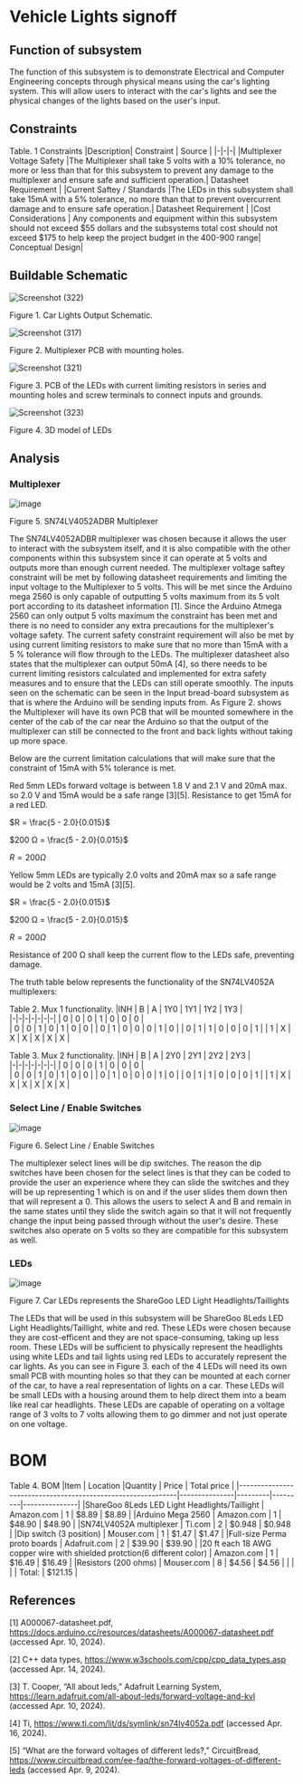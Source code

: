 # Vehicle Lights signoff
## Function of subsystem 
The function of this subsystem is to demonstrate Electrical and Computer Engineering concepts through physical means using the car's lighting system. This will allow users to interact with the car's lights and see the physical changes of the lights based on the user's input.  

## Constraints
Table. 1 Constraints
|Description| Constraint | Source |
|-|-|-|
|Multiplexer Voltage Safety  |The Multiplexer shall take 5 volts with a 10% tolerance, no more or less than that for this subsystem to prevent any damage to the multiplexer and ensure safe and sufficient operation.| Datasheet Requirement |
|Current Saftey / Standards |The LEDs in this subsystem shall take 15mA with a 5% tolerance, no more than that to prevent overcurrent damage and to ensure safe operation.| Datasheet Requirement  |
|Cost Considerations | Any components and equipment within this subsystem should not exceed $55 dollars and the subsystems total cost should not exceed $175 to help keep the project budget in the 400-900 range| Conceptual Design| 





      
## Buildable Schematic
![Screenshot (322)](https://github.com/abdoulm366/TTU-Capstone--Electrical-Class-Kit/assets/157627496/0826285e-c91f-42e8-a395-ecd25681fa3b)


Figure 1. Car Lights Output Schematic. 

![Screenshot (317)](https://github.com/abdoulm366/TTU-Capstone--Electrical-Class-Kit/assets/157627496/c1c1b6a9-e22a-4866-91fc-0fe491469af4)

Figure 2. Multiplexer PCB with mounting holes. 


![Screenshot (321)](https://github.com/abdoulm366/TTU-Capstone--Electrical-Class-Kit/assets/157627496/218034d1-7a84-45b0-af0e-7b1d60637be3)


Figure 3. PCB of the LEDs with current limiting resistors in series and mounting holes and screw terminals to connect inputs and grounds.

![Screenshot (323)](https://github.com/abdoulm366/TTU-Capstone--Electrical-Class-Kit/assets/157627496/7931095b-5143-4461-ba32-e78081eece55)

Figure 4. 3D model of LEDs


## Analysis 

### Multiplexer
![image](https://github.com/abdoulm366/TTU-Capstone--Electrical-Class-Kit/assets/157627496/89394064-4bc7-4da3-8cb0-3c5bbf387919)

Figure 5. SN74LV4052ADBR Multiplexer

The SN74LV4052ADBR multiplexer was chosen because it allows the user to interact with the subsystem itself, and it is also compatible with the other components within this subsystem since it can operate at 5 volts and outputs more than enough current needed. The multiplexer voltage saftey constraint will be met by following datasheet requirements and limiting the input voltage to the Multiplexer to 5 volts. This will be met since the Arduino mega 2560 is only capable of outputting 5 volts maximum from its 5 volt port according to its datasheet information [1]. Since the Arduino Atmega 2560 can only output 5 volts maximum the constraint has been met and there is no need to consider any extra precautions for the multiplexer's voltage safety. 
The current safety constraint requirement will also be met by using current limiting resistors to make sure that no more than 15mA with a 5 % tolerance will flow through to the LEDs. The multiplexer datasheet also states that the multiplexer can output 50mA [4], so there needs to be current limiting resistors calculated and implemented for extra safety measures and to ensure that the LEDs can still operate smoothly. The inputs seen on the schematic can be seen in the Input bread-board subsystem as that is where the Arduino will be sending inputs from. 
 As Figure 2. shows the Multiplexer will have its own PCB that will be mounted somewhere in the center of the cab of the car near the Arduino so that the output of the multiplexer can still be connected to the front and back lights without taking up more space.  

Below are the current limitation calculations that will make sure that the constraint of 15mA with 5% tolerance is met. 

Red 5mm LEDs forward voltage is between 1.8 V and 2.1 V and 20mA max. so 2.0 V and 15mA would be a safe range [3][5].
Resistance to get 15mA for a red LED.

$R  = \frac{5 - 2.0}{0.015}$

$200 Ω  = \frac{5 - 2.0}{0.015}$

$R = 200 Ω$

Yellow 5mm LEDs are typically 2.0 volts and 20mA max so a safe range would be 2 volts and 15mA [3][5].

$R  = \frac{5 - 2.0}{0.015}$

$200 Ω  = \frac{5 - 2.0}{0.015}$

$R = 200 Ω$

Resistance of 200 Ω shall keep the current flow to the LEDs safe, preventing damage. 


The truth table below represents the functionality of the SN74LV4052A multiplexers:

Table 2. Mux 1 functionality. 
|INH | B | A | 1Y0 | 1Y1 | 1Y2 | 1Y3 |                                               
|-|-|-|-|-|-|-|
| 0 | 0 | 0 | 1 | 0 | 0 | 0 |                        
| 0 | 0 | 1 | 0 | 1 | 0 | 0 |
| 0 | 1 | 0 | 0 | 0 | 1 | 0 |
| 0 | 1 | 1 | 0 | 0 | 0 | 1 |
| 1 | X | X | X | X | X | X |

Table 3. Mux 2 functionality. 
|INH | B | A | 2Y0 | 2Y1 | 2Y2 | 2Y3 |                                               
|-|-|-|-|-|-|-|
| 0 | 0 | 0 | 1 | 0 | 0 | 0 |                        
| 0 | 0 | 1 | 0 | 1 | 0 | 0 |
| 0 | 1 | 0 | 0 | 0 | 1 | 0 |
| 0 | 1 | 1 | 0 | 0 | 0 | 1 |
| 1 | X | X | X | X | X | X |

### Select Line / Enable Switches
![image](https://github.com/abdoulm366/TTU-Capstone--Electrical-Class-Kit/assets/157627496/7b1153e0-8184-4d8b-8c49-61c1156ea3d0)

Figure 6. Select Line / Enable Switches

The multiplexer select lines will be dip switches. The reason the dip switches have been chosen for the select lines is that they can be coded to provide the user an experience where they can slide the switches and they will be up representing 1 which is on and if the user slides them down then that will represent a 0. This allows the users to select A and B and remain in the same states until they slide the switch again so that it will not frequently change the input being passed through without the user's desire.  These switches also operate on 5 volts so they are compatible for this subsystem as well. 

### LEDs
![image](https://github.com/abdoulm366/TTU-Capstone--Electrical-Class-Kit/assets/157627496/c5ac830f-2bb1-4990-865d-90e1dc553631)

Figure 7. Car LEDs represents the ShareGoo LED Light Headlights/Taillights

The LEDs that will be used in this subsystem will be ShareGoo 8Leds LED Light Headlights/Taillight, white and red. These LEDs were chosen because they are cost-efficent and they are not space-consuming, taking up less room. These LEDs will be sufficient to physically represent the headlights using white LEDs and tail lights using red LEDs to accurately represent the car lights. As you can see in Figure 3. each of the 4 LEDs will need its own small PCB with mounting holes so that they can be mounted at each corner of the car, to have a real representation of lights on a car. These LEDs will be small LEDs with a housing around them to help direct them into a beam like real car headlights. These LEDs are capable of operating on a voltage range of 3 volts to 7 volts allowing them to go dimmer and not just operate on one voltage. 


# BOM 
Table 4. BOM
|Item                                                         |	Location	    |Quantity |	Price 	| Total price   |
|-------------------------------------------------------------|---------------|---------|---------|---------------|
|ShareGoo 8Leds LED Light Headlights/Taillight                             |	Amazon.com	| 1	      | $8.89	  | $8.89         |
|Arduino Mega 2560	                                          | Amazon.com	  | 1	      | $48.90	| $48.90        |
|SN74LV4052A multiplexer |	Ti.com	      | 2	      | $0.948	  | $0.948         |
|Dip switch  (3 position)                     |	Mouser.com 	| 1	      | $1.47	  | $1.47         |
|Full-size Perma proto boards	                                | Adafruit.com	| 2	      | $39.90	| $39.90        |
|20 ft each 18 AWG copper wire with shielded protction(6 different color)                | Amazon.com	| 1	      | $16.49	| $16.49        |
|Resistors (200 ohms)                                | Mouser.com	| 8	      | $4.56 | $4.56       |
|		                                                          |               |         | Total:  |	$121.15      |

## References 

[1] A000067-datasheet.pdf, https://docs.arduino.cc/resources/datasheets/A000067-datasheet.pdf (accessed Apr. 10, 2024).   

[2] C++ data types, https://www.w3schools.com/cpp/cpp_data_types.asp (accessed Apr. 14, 2024).

[3] T. Cooper, “All about leds,” Adafruit Learning System, https://learn.adafruit.com/all-about-leds/forward-voltage-and-kvl (accessed Apr. 10, 2024). 

[4] Ti, https://www.ti.com/lit/ds/symlink/sn74lv4052a.pdf (accessed Apr. 16, 2024). 

[5] “What are the forward voltages of different leds?,” CircuitBread, https://www.circuitbread.com/ee-faq/the-forward-voltages-of-different-leds (accessed Apr. 9, 2024). 

 
